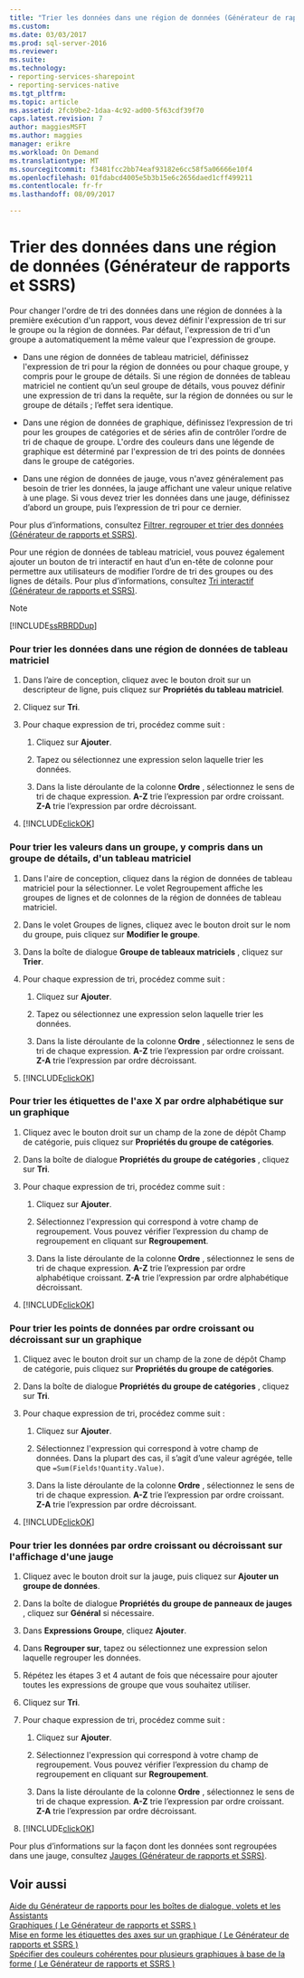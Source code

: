 ```yaml
---
title: "Trier les données dans une région de données (Générateur de rapports et SSRS) | Documents Microsoft"
ms.custom: 
ms.date: 03/03/2017
ms.prod: sql-server-2016
ms.reviewer: 
ms.suite: 
ms.technology:
- reporting-services-sharepoint
- reporting-services-native
ms.tgt_pltfrm: 
ms.topic: article
ms.assetid: 2fcb9be2-1daa-4c92-ad00-5f63cdf39f70
caps.latest.revision: 7
author: maggiesMSFT
ms.author: maggies
manager: erikre
ms.workload: On Demand
ms.translationtype: MT
ms.sourcegitcommit: f3481fcc2bb74eaf93182e6cc58f5a06666e10f4
ms.openlocfilehash: 01fdabcd4005e5b3b15e6c2656daed1cff499211
ms.contentlocale: fr-fr
ms.lasthandoff: 08/09/2017

---
```

# <a name="sort-data-in-a-data-region-report-builder-and-ssrs"></a>Trier des données dans une région de données (Générateur de rapports et SSRS)
  Pour changer l'ordre de tri des données dans une région de données à la première exécution d'un rapport, vous devez définir l'expression de tri sur le groupe ou la région de données. Par défaut, l'expression de tri d'un groupe a automatiquement la même valeur que l'expression de groupe.  
  
-   Dans une région de données de tableau matriciel, définissez l'expression de tri pour la région de données ou pour chaque groupe, y compris pour le groupe de détails. Si une région de données de tableau matriciel ne contient qu’un seul groupe de détails, vous pouvez définir une expression de tri dans la requête, sur la région de données ou sur le groupe de détails ; l’effet sera identique.  
  
-   Dans une région de données de graphique, définissez l’expression de tri pour les groupes de catégories et de séries afin de contrôler l’ordre de tri de chaque de groupe. L'ordre des couleurs dans une légende de graphique est déterminé par l'expression de tri des points de données dans le groupe de catégories.  
  
-   Dans une région de données de jauge, vous n'avez généralement pas besoin de trier les données, la jauge affichant une valeur unique relative à une plage. Si vous devez trier les données dans une jauge, définissez d’abord un groupe, puis l’expression de tri pour ce dernier.  
  
 Pour plus d’informations, consultez [Filtrer, regrouper et trier des données &#40;Générateur de rapports et SSRS&#41;](../../reporting-services/report-design/filter-group-and-sort-data-report-builder-and-ssrs.md).  
  
 Pour une région de données de tableau matriciel, vous pouvez également ajouter un bouton de tri interactif en haut d’un en-tête de colonne pour permettre aux utilisateurs de modifier l’ordre de tri des groupes ou des lignes de détails. Pour plus d’informations, consultez [Tri interactif &#40;Générateur de rapports et SSRS&#41;](../../reporting-services/report-design/interactive-sort-report-builder-and-ssrs.md).  
  
> [!NOTE]  
>  [!INCLUDE[ssRBRDDup](../../includes/ssrbrddup-md.md)]  
  
### <a name="to-sort-data-in-a-tablix-data-region"></a>Pour trier les données dans une région de données de tableau matriciel  
  
1.  Dans l’aire de conception, cliquez avec le bouton droit sur un descripteur de ligne, puis cliquez sur **Propriétés du tableau matriciel**.  
  
2.  Cliquez sur **Tri**.  
  
3.  Pour chaque expression de tri, procédez comme suit :  
  
    1.  Cliquez sur **Ajouter**.  
  
    2.  Tapez ou sélectionnez une expression selon laquelle trier les données.  
  
    3.  Dans la liste déroulante de la colonne **Ordre** , sélectionnez le sens de tri de chaque expression. **A-Z** trie l’expression par ordre croissant. **Z-A** trie l’expression par ordre décroissant.  
  
4.  [!INCLUDE[clickOK](../../includes/clickok-md.md)]  
  
### <a name="to-sort-values-in-a-group-including-the-details-group-for-a-tablix"></a>Pour trier les valeurs dans un groupe, y compris dans un groupe de détails, d'un tableau matriciel  
  
1.  Dans l'aire de conception, cliquez dans la région de données de tableau matriciel pour la sélectionner. Le volet Regroupement affiche les groupes de lignes et de colonnes de la région de données de tableau matriciel.  
  
2.  Dans le volet Groupes de lignes, cliquez avec le bouton droit sur le nom du groupe, puis cliquez sur **Modifier le groupe**.  
  
3.  Dans la boîte de dialogue **Groupe de tableaux matriciels** , cliquez sur **Trier**.  
  
4.  Pour chaque expression de tri, procédez comme suit :  
  
    1.  Cliquez sur **Ajouter**.  
  
    2.  Tapez ou sélectionnez une expression selon laquelle trier les données.  
  
    3.  Dans la liste déroulante de la colonne **Ordre** , sélectionnez le sens de tri de chaque expression. **A-Z** trie l’expression par ordre croissant. **Z-A** trie l’expression par ordre décroissant.  
  
5.  [!INCLUDE[clickOK](../../includes/clickok-md.md)]  
  
### <a name="to-sort-x-axis-labels-in-alphabetical-order-on-a-chart"></a>Pour trier les étiquettes de l'axe X par ordre alphabétique sur un graphique  
  
1.  Cliquez avec le bouton droit sur un champ de la zone de dépôt Champ de catégorie, puis cliquez sur **Propriétés du groupe de catégories**.  
  
2.  Dans la boîte de dialogue **Propriétés du groupe de catégories** , cliquez sur **Tri**.  
  
3.  Pour chaque expression de tri, procédez comme suit :  
  
    1.  Cliquez sur **Ajouter**.  
  
    2.  Sélectionnez l'expression qui correspond à votre champ de regroupement. Vous pouvez vérifier l’expression du champ de regroupement en cliquant sur **Regroupement**.  
  
    3.  Dans la liste déroulante de la colonne **Ordre** , sélectionnez le sens de tri de chaque expression. **A-Z** trie l’expression par ordre alphabétique croissant. **Z-A** trie l’expression par ordre alphabétique décroissant.  
  
4.  [!INCLUDE[clickOK](../../includes/clickok-md.md)]  
  
### <a name="to-sort-the-data-points-in-ascending-or-descending-order-on-a-chart"></a>Pour trier les points de données par ordre croissant ou décroissant sur un graphique  
  
1.  Cliquez avec le bouton droit sur un champ de la zone de dépôt Champ de catégorie, puis cliquez sur **Propriétés du groupe de catégories**.  
  
2.  Dans la boîte de dialogue **Propriétés du groupe de catégories** , cliquez sur **Tri**.  
  
3.  Pour chaque expression de tri, procédez comme suit :  
  
    1.  Cliquez sur **Ajouter**.  
  
    2.  Sélectionnez l'expression qui correspond à votre champ de données. Dans la plupart des cas, il s’agit d’une valeur agrégée, telle que `=Sum(Fields!Quantity.Value)`.  
  
    3.  Dans la liste déroulante de la colonne **Ordre** , sélectionnez le sens de tri de chaque expression. **A-Z** trie l’expression par ordre croissant. **Z-A** trie l’expression par ordre décroissant.  
  
4.  [!INCLUDE[clickOK](../../includes/clickok-md.md)]  
  
### <a name="to-sort-data-in-ascending-or-descending-order-for-display-on-a-gauge"></a>Pour trier les données par ordre croissant ou décroissant sur l'affichage d'une jauge  
  
1.  Cliquez avec le bouton droit sur la jauge, puis cliquez sur **Ajouter un groupe de données**.  
  
2.  Dans la boîte de dialogue **Propriétés du groupe de panneaux de jauges** , cliquez sur **Général** si nécessaire.  
  
3.  Dans **Expressions Groupe**, cliquez **Ajouter**.  
  
4.  Dans **Regrouper sur**, tapez ou sélectionnez une expression selon laquelle regrouper les données.  
  
5.  Répétez les étapes 3 et 4 autant de fois que nécessaire pour ajouter toutes les expressions de groupe que vous souhaitez utiliser.  
  
6.  Cliquez sur **Tri**.  
  
7.  Pour chaque expression de tri, procédez comme suit :  
  
    1.  Cliquez sur **Ajouter**.  
  
    2.  Sélectionnez l'expression qui correspond à votre champ de regroupement. Vous pouvez vérifier l’expression du champ de regroupement en cliquant sur **Regroupement**.  
  
    3.  Dans la liste déroulante de la colonne **Ordre** , sélectionnez le sens de tri de chaque expression. **A-Z** trie l’expression par ordre croissant. **Z-A** trie l’expression par ordre décroissant.  
  
8.  [!INCLUDE[clickOK](../../includes/clickok-md.md)]  
  
 Pour plus d’informations sur la façon dont les données sont regroupées dans une jauge, consultez [Jauges &#40;Générateur de rapports et SSRS&#41;](../../reporting-services/report-design/gauges-report-builder-and-ssrs.md).  
  
## <a name="see-also"></a>Voir aussi  
 [Aide du Générateur de rapports pour les boîtes de dialogue, volets et les Assistants](http://msdn.microsoft.com/en-us/2da24891-0b6d-4d3c-8b18-81b98752642f)   
 [Graphiques &#40; Le Générateur de rapports et SSRS &#41;](../../reporting-services/report-design/charts-report-builder-and-ssrs.md)   
 [Mise en forme les étiquettes des axes sur un graphique &#40; Le Générateur de rapports et SSRS &#41;](../../reporting-services/report-design/formatting-axis-labels-on-a-chart-report-builder-and-ssrs.md)   
 [Spécifier des couleurs cohérentes pour plusieurs graphiques à base de la forme &#40; Le Générateur de rapports et SSRS &#41;](../../reporting-services/report-design/specify-consistent-colors-across-multiple-shape-charts-report-builder-and-ssrs.md)  
  
  


